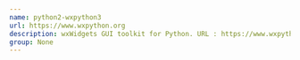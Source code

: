 ```yaml
---
name: python2-wxpython3
url: https://www.wxpython.org
description: wxWidgets GUI toolkit for Python. URL : https://www.wxpython.org Groups : None
group: None
---
```

